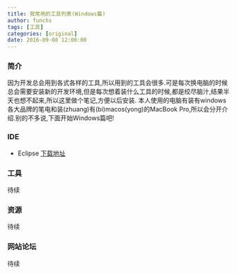```yaml
---
title: 我常用的工具列表(Windows篇)
author: funchs
tags: [工具]
categories: [original]
date: 2016-09-08 12:00:00
---
```


### 简介
因为开发总会用到各式各样的工具,所以用到的工具会很多.可是每次换电脑的时候总会需要安装新的开发环境,但是每次想着装什么工具的时候,都是绞尽脑汁,结果半天也想不起来,所以这里做个笔记,方便以后安装.
本人使用的电脑有装有windows各大品牌的笔电和装(zhuang)有(bi)macos(yong)的MacBook Pro,所以会分开介绍.别的不多说,下面开始Windows篇吧!

### IDE
- Eclipse [下载地址](https://www.eclipse.org/downloads/)
		
### 工具
待续
### 资源
待续
### 网站论坛
待续